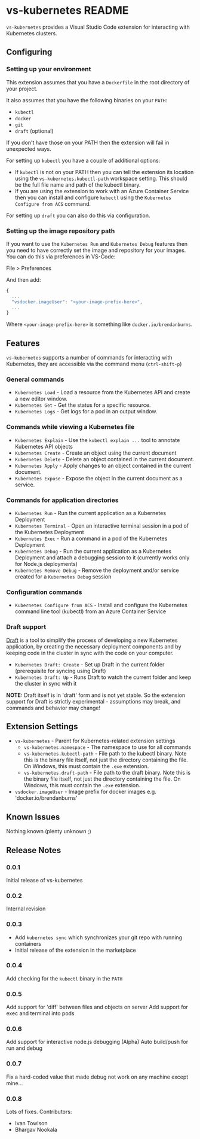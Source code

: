 # vs-kubernetes README

`vs-kubernetes` provides a Visual Studio Code extension for interacting with Kubernetes clusters.

## Configuring

### Setting up your environment

This extension assumes that you have a `Dockerfile` in the root directory of
your project.

It also assumes that you have the following binaries on your `PATH`:
   * `kubectl`
   * `docker`
   * `git`
   * `draft` (optional)

If you don't have those on your PATH then the extension will fail in
unexpected ways.

For setting up `kubectl` you have a couple of additional options:

   * If `kubectl` is not on your PATH then you can tell the extension its location using the `vs-kubernetes.kubectl-path` workspace setting. This should be the full file name and path of the kubectl binary.
   * If you are using the extension to work with an Azure Container Service then you can install and configure `kubectl` using the `Kubernetes Configure from ACS` command.

For setting up `draft` you can also do this via configuration.

### Setting up the image repository path

If you want to use the `Kubernetes Run` and `Kubernetes Debug` features
then you need to have correctly set the image and repository for your
images. You can do this via preferences in VS-Code:

File > Preferences

And then add:

```javascript
{
  ...
  "vsdocker.imageUser": "<your-image-prefix-here>",
  ...
}
```

Where `<your-image-prefix-here>` is something like `docker.io/brendanburns`.


## Features

`vs-kubernetes` supports a number of commands for interacting with Kubernetes, they are accessible via the command
menu (`ctrl-shift-p`)

### General commands

   * `Kubernetes Load` - Load a resource from the Kubernetes API and create a new editor window.
   * `Kubernetes Get` - Get the status for a specific resource.
   * `Kubernetes Logs` - Get logs for a pod in an output window.

### Commands while viewing a Kubernetes file

   * `Kubernetes Explain` - Use the `kubectl explain ...` tool to annotate Kubernetes API objects
   * `Kubernetes Create` - Create an object using the current document
   * `Kubernetes Delete` - Delete an object contained in the current document.
   * `Kubernetes Apply` - Apply changes to an object contained in the current document.
   * `Kubernetes Expose` - Expose the object in the current document as a service.

### Commands for application directories

   * `Kubernetes Run` - Run the current application as a Kubernetes Deployment
   * `Kubernetes Terminal` - Open an interactive terminal session in a pod of the Kubernetes Deployment
   * `Kubernetes Exec` - Run a command in a pod of the Kubernetes Deployment
   * `Kubernetes Debug` - Run the current application as a Kubernetes Deployment and attach a debugging session to it (currently works only for Node.js deployments)
   * `Kubernetes Remove Debug` - Remove the deployment and/or service created for a `Kubernetes Debug` session

### Configuration commands

   * `Kubernetes Configure from ACS` - Install and configure the Kubernetes command line tool (kubectl) from an Azure Container Service

### Draft support

[Draft](http://blog.kubernetes.io/2017/05/draft-kubernetes-container-development.html) is a tool to simplify the process of developing a new Kubernetes application, by creating the necessary deployment components and by keeping code in the cluster in sync with the code on your computer.

  * `Kubernetes Draft: Create` - Set up Draft in the current folder (prerequisite for syncing using Draft)
  * `Kubernetes Draft: Up` - Runs Draft to watch the current folder and keep the cluster in sync with it

**NOTE:** Draft itself is in 'draft' form and is not yet stable. So the extension support for Draft is strictly experimental - assumptions may break, and commands and behavior may change!

## Extension Settings

   * `vs-kubernetes` - Parent for Kubernetes-related extension settings
       * `vs-kubernetes.namespace` - The namespace to use for all commands
       * `vs-kubernetes.kubectl-path` - File path to the kubectl binary. Note this is the binary file itself, not just the directory containing the file. On Windows, this must contain the `.exe` extension.
       * `vs-kubernetes.draft-path` - File path to the draft binary. Note this is the binary file itself, not just the directory containing the file. On Windows, this must contain the `.exe` extension.
   * `vsdocker.imageUser` - Image prefix for docker images e.g. 'docker.io/brendanburns'

## Known Issues

Nothing known (plenty unknown ;)

## Release Notes

### 0.0.1

Initial release of vs-kubernetes

### 0.0.2

Internal revision

### 0.0.3

* Add `kubernetes sync` which synchronizes your git repo with running containers
* Initial release of the extension in the marketplace

### 0.0.4

Add checking for the `kubectl` binary in the `PATH`

### 0.0.5

Add support for 'diff' between files and objects on server
Add support for exec and terminal into pods

### 0.0.6

Add support for interactive node.js debugging (Alpha)
Auto build/push for run and debug

### 0.0.7

Fix a hard-coded value that made debug not work on any machine except mine...

### 0.0.8

Lots of fixes.
Contributors:
   * Ivan Towlson
   * Bhargav Nookala